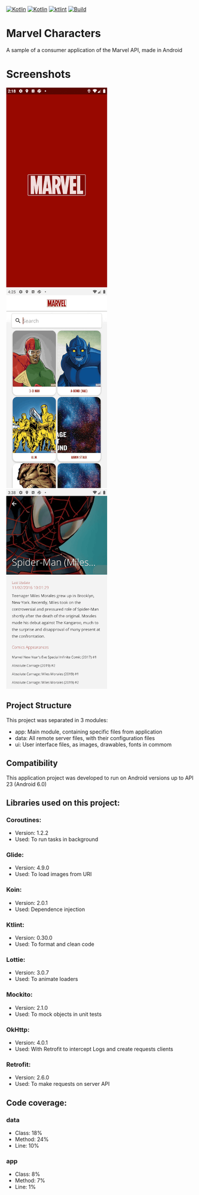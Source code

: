 [![Kotlin](https://img.shields.io/badge/version-1.0.0-orange.svg)]()
[![Kotlin](https://img.shields.io/badge/kotlin-powered-green.svg)]()
[![ktlint](https://img.shields.io/badge/code%20style-%E2%9D%A4-FF4081.svg)](https://ktlint.github.io/)
[![Build](https://github.com/giovannicmelo/marvel-android/actions/workflows/build.yml/badge.svg?branch=develop)](https://github.com/giovannicmelo/marvel-android/actions/workflows/build.yml)

# Marvel Characters
A sample of a consumer application of the Marvel API, made in Android

# Screenshots
![Splash](/screenshots/splash.png)
![Main](/screenshots/main.png)
![Details](/screenshots/details.png)

## Project Structure
This project was separated in 3 modules:
- app: Main module, containing specific files from application
- data: All remote server files, with their configuration files 
- ui: User interface files, as images, drawables, fonts in commom

## Compatibility
This application project was developed to run on Android versions up to API 23 (Android 6.0)

## Libraries used on this project:

### Coroutines:
- Version: 1.2.2
- Used: To run tasks in background

### Glide:
- Version: 4.9.0
- Used: To load images from URI

### Koin:
- Version: 2.0.1
- Used: Dependence injection

### Ktlint:
- Version: 0.30.0
- Used: To format and clean code

### Lottie:
- Version: 3.0.7
- Used: To animate loaders

### Mockito:
- Version: 2.1.0
- Used: To mock objects in unit tests

### OkHttp:
- Version: 4.0.1
- Used: With Retrofit to intercept Logs and create requests clients

### Retrofit:
- Version: 2.6.0
- Used: To make requests on server API

## Code coverage:

### data
- Class: 18%
- Method: 24%
- Line: 10%

### app
- Class: 8%
- Method: 7%
- Line: 1%
